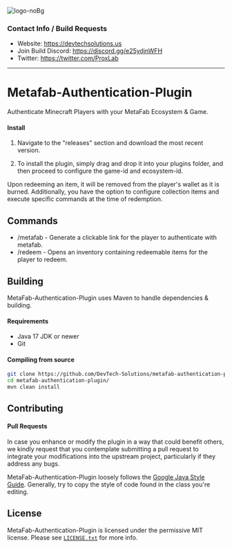 ![logo-noBg](https://user-images.githubusercontent.com/108033858/229975448-d2c11978-57f3-42b9-8db6-6235b94d080c.png)
### Contact Info / Build Requests
* Website: https://devtechsolutions.us
* Join Build Discord: https://discord.gg/e25ydjnWFH
* Twitter: https://twitter.com/ProxLab

---

# Metafab-Authentication-Plugin
Authenticate Minecraft Players with your MetaFab Ecosystem & Game.

#### Install
1. Navigate to the "releases" section and download the most recent version.

2. To install the plugin, simply drag and drop it into your plugins folder, and then proceed to configure the game-id and ecosystem-id.

Upon redeeming an item, it will be removed from the player's wallet as it is burned. Additionally, you have the option to configure collection items and execute specific commands at the time of redemption.

## Commands
* /metafab - Generate a clickable link for the player to authenticate with metafab.
* /redeem - Opens an inventory containing redeemable items for the player to redeem.

## Building
MetaFab-Authentication-Plugin uses Maven to handle dependencies & building.

#### Requirements
* Java 17 JDK or newer
* Git

#### Compiling from source
```sh
git clone https://github.com/DevTech-Solutions/metafab-authentication-plugin.git
cd metafab-authentication-plugin/
mvn clean install
```

## Contributing
#### Pull Requests
In case you enhance or modify the plugin in a way that could benefit others, we kindly request that you contemplate submitting a pull request to integrate your modifications into the upstream project, particularly if they address any bugs.

MetaFab-Authentication-Plugin loosely follows the [Google Java Style Guide](https://google.github.io/styleguide/javaguide.html). Generally, try to copy the style of code found in the class you're editing.

## License
MetaFab-Authentication-Plugin is licensed under the permissive MIT license. Please see [`LICENSE.txt`](https://github.com/DevTech-Solutions/metafab-authentication-plugin/blob/main/LICENSE) for more info.